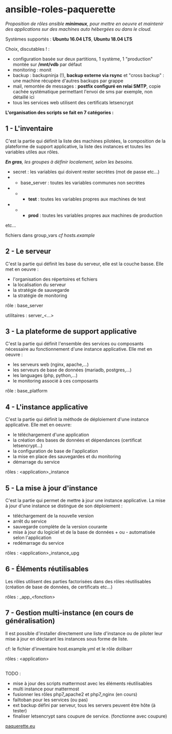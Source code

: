 # ansible-roles-paquerette

*Proposition de rôles ansible **minimaux**, pour mettre en oeuvre et maintenir des applications sur des machines auto hébergées ou dans le cloud.* 

Systèmes supportés : **Ubuntu 16.04 LTS**, **Ubuntu 18.04 LTS**

Choix, discutables ! :

- configuration basée sur deux partitions, 1 système, 1 "production" montée sur **/mnt/vdb** par défaut
- monitoring : monit
- backup : backupninja (!), **backup externe via rsync** et "cross backup" : une machine récupère d'autres backups par grappe
- mail, remontée de messages : **postfix configuré en relai SMTP**, copie cachée systématique permettant l'envoi de sms par exemple, non détaillé ici
- tous les services web utilisent des certificats letsencrypt

**L'organisation des scripts se fait en 7 catégories :**

## 1 - L'inventaire
C'est la partie qui définit la liste des machines pilotées, la composition de la plateforme de support applicative, la liste des instances et toutes les variables utiles aux rôles.

***En gras**, les groupes à définir localement, selon les besoins.* 
- secret : les variables qui doivent rester secrètes (mot de passe etc...)
- - base_server : toutes les variables communes non secrètes
- - - **test** : toutes les variables propres aux machines de test
- - - **prod** : toutes les variables propres aux machines de production

etc...

fichiers dans group_vars
*cf hosts.example*


## 2 - Le serveur
C'est la partie qui définit les base du serveur, elle est la couche basse. Elle met en oeuvre :
- l'organisation des répertoires et fichiers
- la localisation du serveur
- la stratégie de sauvegarde
- la stratégie de monitoring

rôle : base_server

utilitaires : server_\<...\>

## 3 - La plateforme de support applicative
C'est la partie qui définit l'ensemble des services ou composants nécessaire au fonctionnement d'une instance applicative. Elle met en oeuvre :
- les serveurs web (nginx, apache,...)
- les serveurs de base de données (mariadb, postgres,...)
- les languages (php, python,...)
- le monitoring associé à ces composants

rôle : base_platform

## 4 - L'instance applicative
C'est la partie qui définit la méthode de déploiement d'une instance applicative. Elle met en oeuvre:
- le téléchargement d'une application
- la création des bases de données et dépendances (certificat letsencrypt...)
- la configuration de base de l'application
- la mise en place des sauvegardes et du monitoring
- démarrage du service

rôles : \<application\>_instance

## 5 - La mise à jour d'instance
C'est la partie qui permet de mettre à jour une instance applicative. La mise à jour d'une instance se distingue de son déploiement :
- téléchargement de la nouvelle version
- arrêt du service
- sauvegarde complète de la version courante
- mise à jour du logiciel et de la base de données + ou - automatisée selon l'application
- redémarrage du service

rôles : \<application\>_instance_upg

## 6 - Éléments réutilisables

Les rôles utilisent des parties factorisées dans des rôles réutilisables (création de base de données, de certificats etc...)

rôles : \_app\_\<fonction\>

## 7 - Gestion multi-instance (en cours de généralisation)

Il est possible d'installer directement une liste d'instance ou de piloter leur mise à jour en déclarant les instances sous forme de liste.

cf: le fichier d'inventaire host.example.yml et le rôle dolibarr

rôles : \<application\>

##

TODO : 

- mise à jour des scripts mattermost avec les éléments réutilisables
- multi instance pour mattermost
- fusionner les rôles php7_apache2 et php7_nginx (en cours)
- failtoban pour les services (ou pas)
- ext backup défini par serveur, tous les servers peuvent être hôte (à tester)
- finaliser letsencrypt sans coupure de service. (fonctionne avec coupure)

[paquerette.eu](http://paquerette.eu)